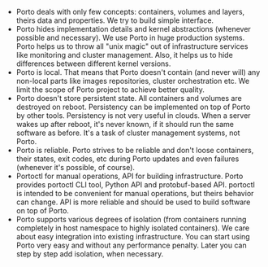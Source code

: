 * Porto deals with only few concepts: containers, volumes and layers, theirs data and properties.
We try to build simple interface.
* Porto hides implementation details and kernel abstractions (whenever possible and necessary).
We use Porto in huge production systems. Porto helps us to throw all "unix magic" out of infrastructure
services like monitoring and cluster management. Also, it helps us to hide differences between different
kernel versions.
* Porto is local.
That means that Porto doesn't contain (and never will) any non-local parts like images repositories,
cluster orchestration etc. We limit the scope of Porto project to achieve better quality.
* Porto doesn't store persistent state.
All containers and volumes are destroyed on reboot. Persistency can be implemented on top of Porto
by other tools.
Persistency is not very useful in clouds. When a server wakes up after reboot, it's never known,
if it should run the same software as before. It's a task of cluster management systems, not Porto.
* Porto is reliable.
Porto strives to be reliable and don't loose containers, their states, exit codes, etc during Porto updates and even
failures (whenever it's possible, of course).
* Portoctl for manual operations, API for building infrastructure.
Porto provides portoctl CLI tool, Python API and protobuf-based API. portoctl is intended to be convenient for
manual operations, but theirs behavior can change. API is more reliable and should be used to build
software on top of Porto.
* Porto supports various degrees of isolation (from containers running completely in host namespace to highly isolated containers).
We care about easy integration into existing infrastructure. You can start using Porto very easy and
without any performance penalty. Later you can step by step add isolation, when necessary.
